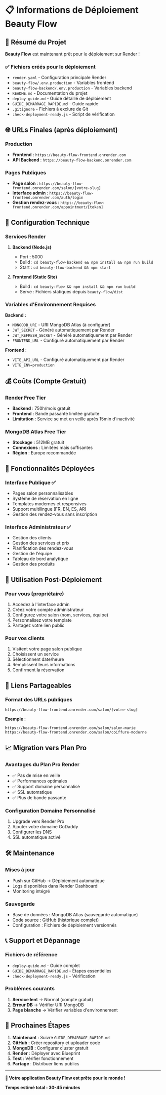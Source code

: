 # 📋 Informations de Déploiement Beauty Flow

## 🎯 Résumé du Projet

**Beauty Flow** est maintenant prêt pour le déploiement sur Render !

### ✅ Fichiers créés pour le déploiement
- `render.yaml` - Configuration principale Render
- `beauty-flow/.env.production` - Variables frontend
- `beauty-flow-backend/.env.production` - Variables backend
- `README.md` - Documentation du projet
- `deploy-guide.md` - Guide détaillé de déploiement
- `GUIDE_DEMARRAGE_RAPIDE.md` - Guide rapide
- `.gitignore` - Fichiers à exclure de Git
- `check-deployment-ready.js` - Script de vérification

## 🌐 URLs Finales (après déploiement)

### Production
- **Frontend** : `https://beauty-flow-frontend.onrender.com`
- **API Backend** : `https://beauty-flow-backend.onrender.com`

### Pages Publiques
- **Page salon** : `https://beauty-flow-frontend.onrender.com/salon/[votre-slug]`
- **Interface admin** : `https://beauty-flow-frontend.onrender.com/auth/login`
- **Gestion rendez-vous** : `https://beauty-flow-frontend.onrender.com/appointment/[token]`

## 🔧 Configuration Technique

### Services Render
1. **Backend (Node.js)**
   - Port : 5000
   - Build : `cd beauty-flow-backend && npm install && npm run build`
   - Start : `cd beauty-flow-backend && npm start`

2. **Frontend (Static Site)**
   - Build : `cd beauty-flow && npm install && npm run build`
   - Serve : Fichiers statiques depuis `beauty-flow/dist`

### Variables d'Environnement Requises

**Backend :**
- `MONGODB_URI` - URI MongoDB Atlas (à configurer)
- `JWT_SECRET` - Généré automatiquement par Render
- `JWT_REFRESH_SECRET` - Généré automatiquement par Render
- `FRONTEND_URL` - Configuré automatiquement par Render

**Frontend :**
- `VITE_API_URL` - Configuré automatiquement par Render
- `VITE_ENV=production`

## 💰 Coûts (Compte Gratuit)

### Render Free Tier
- **Backend** : 750h/mois gratuit
- **Frontend** : Bande passante limitée gratuite
- **Limitation** : Service se met en veille après 15min d'inactivité

### MongoDB Atlas Free Tier
- **Stockage** : 512MB gratuit
- **Connexions** : Limitées mais suffisantes
- **Région** : Europe recommandée

## 🚀 Fonctionnalités Déployées

### Interface Publique ✅
- Pages salon personnalisables
- Système de réservation en ligne
- Templates modernes et responsives
- Support multilingue (FR, EN, ES, AR)
- Gestion des rendez-vous sans inscription

### Interface Administrateur ✅
- Gestion des clients
- Gestion des services et prix
- Planification des rendez-vous
- Gestion de l'équipe
- Tableau de bord analytique
- Gestion des produits

## 📱 Utilisation Post-Déploiement

### Pour vous (propriétaire)
1. Accédez à l'interface admin
2. Créez votre compte administrateur
3. Configurez votre salon (nom, services, équipe)
4. Personnalisez votre template
5. Partagez votre lien public

### Pour vos clients
1. Visitent votre page salon publique
2. Choisissent un service
3. Sélectionnent date/heure
4. Remplissent leurs informations
5. Confirment la réservation

## 🔗 Liens Partageables

### Format des URLs publiques
```
https://beauty-flow-frontend.onrender.com/salon/[votre-slug]
```

**Exemple :**
```
https://beauty-flow-frontend.onrender.com/salon/salon-marie
https://beauty-flow-frontend.onrender.com/salon/coiffure-moderne
```

## 📈 Migration vers Plan Pro

### Avantages du Plan Pro Render
- ✅ Pas de mise en veille
- ✅ Performances optimales
- ✅ Support domaine personnalisé
- ✅ SSL automatique
- ✅ Plus de bande passante

### Configuration Domaine Personnalisé
1. Upgrade vers Render Pro
2. Ajouter votre domaine GoDaddy
3. Configurer les DNS
4. SSL automatique activé

## 🛠️ Maintenance

### Mises à jour
- Push sur GitHub → Déploiement automatique
- Logs disponibles dans Render Dashboard
- Monitoring intégré

### Sauvegarde
- Base de données : MongoDB Atlas (sauvegarde automatique)
- Code source : GitHub (historique complet)
- Configuration : Fichiers de déploiement versionnés

## 📞 Support et Dépannage

### Fichiers de référence
- `deploy-guide.md` - Guide complet
- `GUIDE_DEMARRAGE_RAPIDE.md` - Étapes essentielles
- `check-deployment-ready.js` - Vérification

### Problèmes courants
1. **Service lent** → Normal (compte gratuit)
2. **Erreur DB** → Vérifier URI MongoDB
3. **Page blanche** → Vérifier variables d'environnement

## 🎉 Prochaines Étapes

1. **Maintenant** : Suivre `GUIDE_DEMARRAGE_RAPIDE.md`
2. **GitHub** : Créer repository et uploader code
3. **MongoDB** : Configurer cluster gratuit
4. **Render** : Déployer avec Blueprint
5. **Test** : Vérifier fonctionnement
6. **Partage** : Distribuer liens publics

---

**🚀 Votre application Beauty Flow est prête pour le monde !**

**Temps estimé total : 30-45 minutes**
